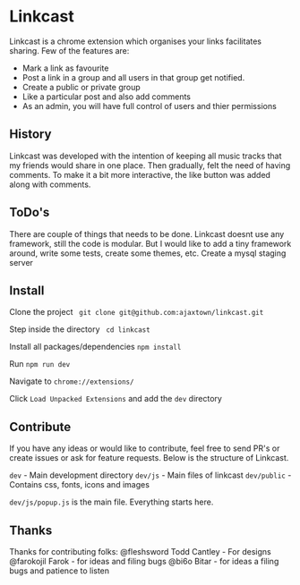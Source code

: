 # Linkcast

Linkcast is a chrome extension which organises your links facilitates sharing. Few of the features are:
- Mark a link as favourite
- Post a link in a group and all users in that group get notified.
- Create a public or private group
- Like a particular post and also add comments
- As an admin, you will have full control of users and thier permissions

## History
Linkcast was developed with the intention of keeping all music tracks that my friends would share in one place. Then gradually, felt the need 
of having comments. To make it a bit more interactive, the like button was added along with comments.

## ToDo's
There are couple of things that needs to be done. Linkcast doesnt use any framework, still the code is modular. But I would like to add a tiny 
framework around, write some tests, create some themes, etc. Create a mysql staging server

## Install
Clone the project
` git clone git@github.com:ajaxtown/linkcast.git` 

Step inside the directory
` cd linkcast`

Install all packages/dependencies
`npm install`

Run
`npm run dev`

Navigate to `chrome://extensions/`

Click `Load Unpacked Extensions` and add the `dev` directory

## Contribute
If you have any ideas or would like to contribute, feel free to send PR's or create issues or ask for feature requests. Below is the structure of Linkcast.

`dev` - Main development directory
`dev/js` - Main files of linkcast
`dev/public` - Contains css, fonts, icons and images

`dev/js/popup.js` is the main file. Everything starts here.

## Thanks
Thanks for contributing folks:
@fleshsword Todd Cantley - For designs
@farokojil Farok - for ideas and filing bugs
@bi6o Bitar - for ideas a filing bugs and patience to listen